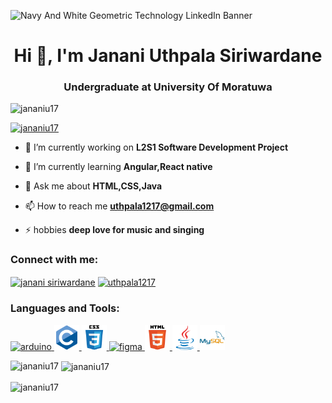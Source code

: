 ![Navy And White Geometric Technology  LinkedIn Banner](https://github.com/JananiU17/JananiU17/assets/154549994/9ef92dac-2489-4ce2-9224-a84d5b02f08e)

<h1 align="center">Hi 👋, I'm Janani Uthpala Siriwardane</h1>
<h3 align="center">Undergraduate at University Of Moratuwa</h3>

<p align="left"> <img src="https://komarev.com/ghpvc/?username=jananiu17&label=Profile%20views&color=0e75b6&style=flat" alt="jananiu17" /> </p>

<p align="left"> <a href="https://github.com/ryo-ma/github-profile-trophy"><img src="https://github-profile-trophy.vercel.app/?username=jananiu17" alt="jananiu17" /></a> </p>

- 🔭 I’m currently working on **L2S1 Software Development Project**

- 🌱 I’m currently learning **Angular,React native**

- 💬 Ask me about **HTML,CSS,Java**

- 📫 How to reach me **uthpala1217@gmail.com**

- ⚡ hobbies **deep love for music and singing**

<h3 align="left">Connect with me:</h3>
<p align="left">
<a href="https://linkedin.com/in/janani siriwardane" target="blank"><img align="center" src="https://raw.githubusercontent.com/rahuldkjain/github-profile-readme-generator/master/src/images/icons/Social/linked-in-alt.svg" alt="janani siriwardane" height="30" width="40" /></a>
<a href="https://www.hackerrank.com/uthpala1217" target="blank"><img align="center" src="https://raw.githubusercontent.com/rahuldkjain/github-profile-readme-generator/master/src/images/icons/Social/hackerrank.svg" alt="uthpala1217" height="30" width="40" /></a>
</p>

<h3 align="left">Languages and Tools:</h3>
<p align="left"> <a href="https://www.arduino.cc/" target="_blank" rel="noreferrer"> <img src="https://cdn.worldvectorlogo.com/logos/arduino-1.svg" alt="arduino" width="40" height="40"/> </a> <a href="https://www.cprogramming.com/" target="_blank" rel="noreferrer"> <img src="https://raw.githubusercontent.com/devicons/devicon/master/icons/c/c-original.svg" alt="c" width="40" height="40"/> </a> <a href="https://www.w3schools.com/css/" target="_blank" rel="noreferrer"> <img src="https://raw.githubusercontent.com/devicons/devicon/master/icons/css3/css3-original-wordmark.svg" alt="css3" width="40" height="40"/> </a> <a href="https://www.figma.com/" target="_blank" rel="noreferrer"> <img src="https://www.vectorlogo.zone/logos/figma/figma-icon.svg" alt="figma" width="40" height="40"/> </a> <a href="https://www.w3.org/html/" target="_blank" rel="noreferrer"> <img src="https://raw.githubusercontent.com/devicons/devicon/master/icons/html5/html5-original-wordmark.svg" alt="html5" width="40" height="40"/> </a> <a href="https://www.java.com" target="_blank" rel="noreferrer"> <img src="https://raw.githubusercontent.com/devicons/devicon/master/icons/java/java-original.svg" alt="java" width="40" height="40"/> </a> <a href="https://www.mysql.com/" target="_blank" rel="noreferrer"> <img src="https://raw.githubusercontent.com/devicons/devicon/master/icons/mysql/mysql-original-wordmark.svg" alt="mysql" width="40" height="40"/> </a> </p>

<p><img align="left" src="https://github-readme-stats.vercel.app/api/top-langs?username=jananiu17&show_icons=true&locale=en&layout=compact" alt="jananiu17" /></p>

<p>&nbsp;<img align="center" src="https://github-readme-stats.vercel.app/api?username=jananiu17&show_icons=true&locale=en" alt="jananiu17" /></p>

<p><img align="center" src="https://github-readme-streak-stats.herokuapp.com/?user=jananiu17&" alt="jananiu17" /></p>


